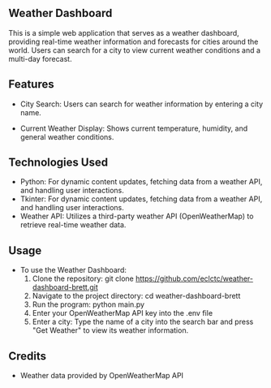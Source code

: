 ## Weather Dashboard
This is a simple web application that serves as a weather dashboard, providing real-time weather information and forecasts for cities around the world. Users can search for a city to view current weather conditions and a multi-day forecast.

## Features
- City Search: Users can search for weather information by entering a city name.

- Current Weather Display: Shows current temperature, humidity, and general weather conditions.


## Technologies Used
- Python: For dynamic content updates, fetching data from a weather API, and handling user interactions.
- Tkinter: For dynamic content updates, fetching data from a weather API, and handling user interactions.
- Weather API: Utilizes a third-party weather API (OpenWeatherMap) to retrieve real-time weather data.

## Usage 
- To use the Weather Dashboard:
    1. Clone the repository:
        git clone https://github.com/eclctc/weather-dashboard-brett.git
    2. Navigate to the project directory:
        cd weather-dashboard-brett
    3. Run the program:
        python main.py
    4. Enter your OpenWeatherMap API key into the .env file
    5. Enter a city: Type the name of a city into the search bar and press "Get Weather" to view its weather information.

## Credits
- Weather data provided by OpenWeatherMap API 
    

